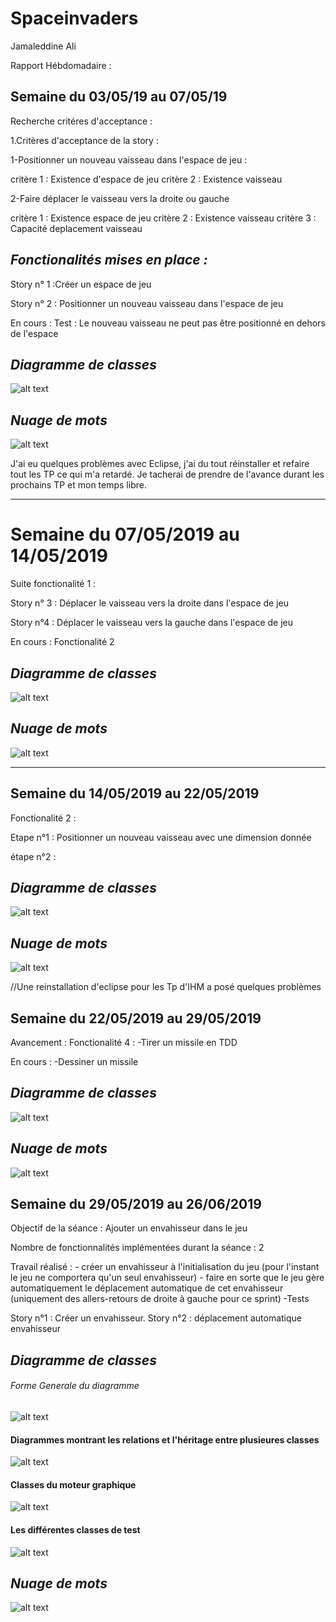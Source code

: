 # Spaceinvaders

Jamaleddine Ali

Rapport Hébdomadaire : 

## **Semaine du 03/05/19 au 07/05/19**


Recherche critéres d'acceptance :

1.Critères d'acceptance de la story : 

1-Positionner un nouveau vaisseau dans l'espace de jeu : 

critère 1 : Existence d'espace de jeu 
critère 2 : Existence vaisseau

2-Faire déplacer le vaisseau vers la droite ou gauche

critère 1 : Existence espace de jeu 
critère 2 : Existence vaisseau 
critère 3 : Capacité deplacement vaisseau 

## *Fonctionalités mises en place :*

Story n° 1 :Créer un espace de jeu

Story n° 2 : Positionner un nouveau vaisseau dans l'espace de jeu

En cours : Test : Le nouveau vaisseau ne peut pas être positionné en dehors de l'espace

## *Diagramme de classes*

![alt text](https://github.com/AliJamaleddine/spaceinvaders/blob/master/diagramme.PNG)

## *Nuage de mots*

![alt text](https://github.com/AliJamaleddine/spaceinvaders/blob/master/nuagedemots.PNG)

J'ai eu quelques problèmes avec Eclipse, j'ai du tout réinstaller et refaire tout les TP ce qui m'a retardé. Je tacherai de prendre de l'avance durant les prochains TP et mon temps libre.

---

# **Semaine du 07/05/2019 au 14/05/2019**

Suite fonctionalité 1 : 

Story n° 3 : Déplacer le vaisseau vers la droite dans l'espace de jeu

Story n°4 :  Déplacer le vaisseau vers la gauche dans l'espace de jeu

En cours : Fonctionalité 2


## *Diagramme de classes*

![alt text](DiagrammeDeClasses.PNG)

## *Nuage de mots*

![alt text](nuagedemots.PNG)

---

## **Semaine du 14/05/2019 au 22/05/2019**

Fonctionalité 2 : 

Etape n°1 : Positionner un nouveau vaisseau avec une dimension donnée

étape n°2 :

## *Diagramme de classes* 

![alt text](https://github.com/AliJamaleddine/spaceinvaders/blob/master/diagrammedeclasses22mai.PNG)

## *Nuage de mots*

![alt text](https://github.com/AliJamaleddine/spaceinvaders/blob/master/nouvnuagedemots.PNG)

//Une reinstallation d'eclipse pour les Tp d'IHM a posé quelques problèmes

## **Semaine du 22/05/2019 au 29/05/2019**

Avancement : 
Fonctionalité 4 : 
-Tirer un missile en TDD

En cours : -Dessiner un missile

## *Diagramme de classes* 

![alt text](https://github.com/AliJamaleddine/spaceinvaders/blob/master/Diagramme29mai.PNG)

## *Nuage de mots*

![alt text](https://github.com/AliJamaleddine/spaceinvaders/blob/master/nuagedemots29mai.PNG)

## **Semaine du 29/05/2019 au 26/06/2019**

Objectif de la séance : Ajouter un envahisseur dans le jeu

Nombre de fonctionnalités implémentées durant la séance : 2

Travail réalisé :  - créer un envahisseur à l'initialisation du jeu (pour l'instant le jeu ne comportera qu'un seul envahisseur)
                   - faire en sorte que le jeu gère automatiquement le déplacement automatique de cet envahisseur (uniquement des                            allers-retours de droite à gauche pour ce sprint)
                   -Tests
                   
   Story n°1 : Créer un envahisseur.
   Story n°2 : déplacement automatique envahisseur 
   
## *Diagramme de classes* 
   
   ###### Forme Generale du diagramme
   
![alt text](https://github.com/AliJamaleddine/spaceinvaders/blob/master/Picsrapport/Diagramegeneral.PNG)

   #### Diagrammes montrant les relations et l'héritage entre plusieures classes
   
   ![alt text](https://github.com/AliJamaleddine/spaceinvaders/blob/master/Picsrapport/Relations%20classes1.PNG)
   
   #### Classes du moteur graphique
   ![alt text](https://github.com/AliJamaleddine/spaceinvaders/blob/master/Picsrapport/Relation%20classes2.PNG)
   
   #### Les différentes classes de test
   ![alt text](https://github.com/AliJamaleddine/spaceinvaders/blob/master/Picsrapport/Relation%20classes3.PNG)
   
## *Nuage de mots*  
              
   ![alt text](https://github.com/AliJamaleddine/spaceinvaders/blob/master/Picsrapport/nuagedemotsf2.PNG)
   
   

